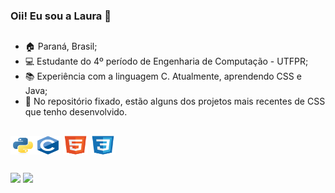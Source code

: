 ### Oii! Eu sou a Laura 💖 


##
- 🏠 Paraná, Brasil;
- 💻 Estudante do 4º período de Engenharia de Computação - UTFPR;
- 📚 Experiência com a linguagem C. Atualmente, aprendendo CSS e Java;
- 📌 No repositório fixado, estão alguns dos projetos mais recentes de CSS que tenho desenvolvido. 
##
  <img align="center" alt="Laura-Python" height="30" width="40" src="https://raw.githubusercontent.com/devicons/devicon/master/icons/python/python-original.svg"><img align="center" alt="Laura-C" height="30" width="40" src="https://raw.githubusercontent.com/devicons/devicon/master/icons/c/c-original.svg"> <img align="center" alt="Laura-HTML" height="30" width="40" src="https://raw.githubusercontent.com/devicons/devicon/master/icons/html5/html5-original.svg">
  <img align="center" alt="Laura-CSS" height="30" width="40" src="https://raw.githubusercontent.com/devicons/devicon/master/icons/css3/css3-original.svg">

##
<div>
  <a href="https://instagram.com/laura.sangalli_" target="_blank"><img src="https://img.shields.io/badge/-Instagram-%23E4405F?style=for-the-badge&logo=instagram&logoColor=white" target="_blank"></a>
  <a href="https://www.linkedin.com/in/laura-armiliato-sangalli-46527622b" target="_blank"><img src="https://img.shields.io/badge/-LinkedIn-%230077B5?style=for-the-badge&logo=linkedin&logoColor=white" target="_blank"></a>
</div>  
